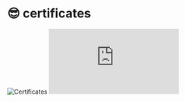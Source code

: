 #  😎 certificates

![Certificates]( https://github.com/kasty100/certificates-/blob/main/Kaustubh%20Pingalkar%20Google%20cloud%20Ready%20Certification.png)
![Certificates]( https://github.com/kasty100/certificates/blob/main/Red_Hat_Certificate_RHCSA-rhel_KAUSTUBH_RAVINDRANATH_PINGALKAR.pdf)

